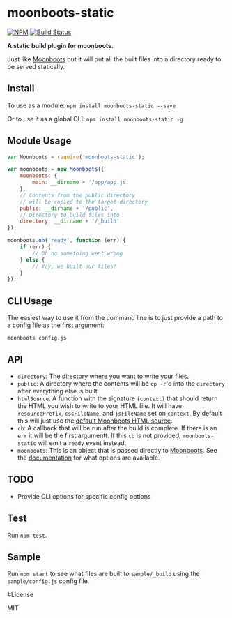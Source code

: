 moonboots-static
================

[![NPM](https://nodei.co/npm/moonboots-static.png)](https://nodei.co/npm/moonboots-static/)
[![Build Status](https://travis-ci.org/lukekarrys/moonboots-static.png?branch=master)](https://travis-ci.org/lukekarrys/moonboots-static)

**A static build plugin for moonboots.**

Just like [Moonboots](https://github.com/HenrikJoreteg/moonboots) but it will put all the built files into a directory ready to be served statically.

## Install

To use as a module: `npm install moonboots-static --save`

Or to use it as a global CLI: `npm install moonboots-static -g`

## Module Usage

```js
var Moonboots = require('moonboots-static');

var moonboots = new Moonboots({
    moonboots: {
        main: __dirname + '/app/app.js'
    },
    // Contents from the public directory
    // will be copied to the target directory 
    public: __dirname + '/public',
    // Directory to build files into
    directory: __dirname + '/_build'
});

moonboots.on('ready', function (err) {
    if (err) {
        // Oh no something went wrong
    } else {
        // Yay, we built our files!
    }
});
```

## CLI Usage

The easiest way to use it from the command line is to just provide a path to a config file as the first argument:

```
moonboots config.js
```


## API

- `directory`: The directory where you want to write your files.
- `public`: A directory where the contents will be `cp -r`'d into the `directory` after everything else is built.
- `htmlSource`: A function with the signature `(context)` that should return the HTML you wish to write to your HTML file. It will have `resourcePrefix`, `cssFileName`, and `jsFileName` set on `context`. By default this will just use the [default Moonboots HTML source](https://github.com/HenrikJoreteg/moonboots/blob/master/index.js#L176-L180).
- `cb`: A callback that will be run after the build is complete. If there is an `err` it will be the first argumentt. If this `cb` is not provided, `moonboots-static` will emit a `ready` event instead.
- `moonboots`: This is an object that is passed directly to [Moonboots](https://github.com/HenrikJoreteg/moonboots). See the [documentation](https://github.com/HenrikJoreteg/moonboots#options) for what options are available.

## TODO

- Provide CLI options for specific config options


## Test

Run `npm test`.


## Sample

Run `npm start` to see what files are built to `sample/_build` using the `sample/config.js` config file.


#License

MIT